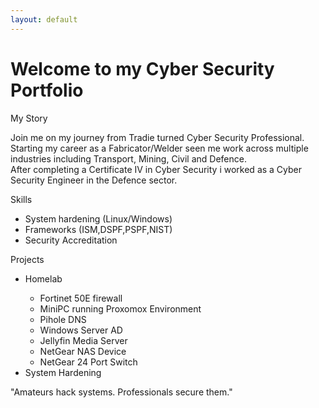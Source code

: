 ```yaml
---
layout: default
---
```


<link rel="stlyesheet" href="/assets/css/style.css">

<div class="container">
<h1>Welcome to my Cyber Security Portfolio</h1>

<p class="paragraph-heading">
    My Story
</p>

<p>
    Join me on my journey from Tradie turned Cyber Security Professional.<br>
    Starting my career as a Fabricator/Welder seen me work across multiple industries including Transport, Mining, Civil and Defence.<br>
    After completing a Certificate IV in Cyber Security i worked as a Cyber Security Engineer in the Defence sector.
</p>

<p class="paragraph-heading">
    Skills
</p>
<ul>
    <li>System hardening (Linux/Windows)</li>
    <li>Frameworks (ISM,DSPF,PSPF,NIST)</li>
    <li>Security Accreditation</li>
</ul>

<p class="paragraph-heading">
    Projects
</p>
<ul>
    <li>Homelab</li>
    <ul>
        <li>Fortinet 50E firewall</li>
        <li>MiniPC running Proxomox Environment</li>
        <li>Pihole DNS</li>
        <li>Windows Server AD</li>
        <li>Jellyfin Media Server</li>
        <li>NetGear NAS Device</li>
        <li>NetGear 24 Port Switch</li>
    </ul>
    <li>System Hardening</li>
</ul>

"Amateurs hack systems. Professionals secure them."

</div>
